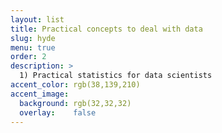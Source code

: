 ```yaml
---
layout: list
title: Practical concepts to deal with data
slug: hyde
menu: true
order: 2
description: >
  1) Practical statistics for data scientists
accent_color: rgb(38,139,210)
accent_image:
  background: rgb(32,32,32)
  overlay:    false
---
```


